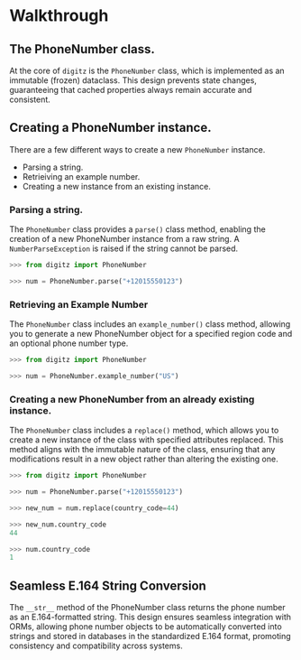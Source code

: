 # Walkthrough

## The PhoneNumber class.
At the core of `digitz` is the `PhoneNumber` class, which is implemented as an immutable (frozen) dataclass. This design prevents state changes, guaranteeing that cached properties always remain accurate and consistent.

## Creating a PhoneNumber instance.
There are a few different ways to create a new `PhoneNumber` instance.

- Parsing a string.
- Retrieiving an example number.
- Creating a new instance from an existing instance.

### Parsing a string.
The `PhoneNumber` class provides a `parse()` class method, enabling the creation of a new PhoneNumber instance from a raw string. A `NumberParseException` is raised if the string cannot be parsed.

```python
>>> from digitz import PhoneNumber

>>> num = PhoneNumber.parse("+12015550123")
```

### Retrieving an Example Number
The `PhoneNumber` class includes an `example_number()` class method, allowing you to generate a new PhoneNumber object for a specified region code and an optional phone number type.

```py
>>> from digitz import PhoneNumber

>>> num = PhoneNumber.example_number("US")
```

### Creating a new PhoneNumber from an already existing instance.
The `PhoneNumber` class includes a `replace()` method, which allows you to create a new instance of the class with specified attributes replaced. This method aligns with the immutable nature of the class, ensuring that any modifications result in a new object rather than altering the existing one.

```py
>>> from digitz import PhoneNumber

>>> num = PhoneNumber.parse("+12015550123")

>>> new_num = num.replace(country_code=44)

>>> new_num.country_code
44

>>> num.country_code
1
```

## Seamless E.164 String Conversion
The `__str__` method of the PhoneNumber class returns the phone number as an E.164-formatted string. This design ensures seamless integration with ORMs, allowing phone number objects to be automatically converted into strings and stored in databases in the standardized E.164 format, promoting consistency and compatibility across systems.

